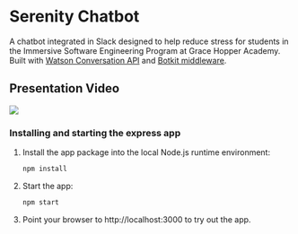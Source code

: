 # Serenity Chatbot 

A chatbot integrated in Slack designed to help reduce stress for students in the Immersive Software Engineering Program at Grace Hopper Academy. Built with [Watson Conversation API](https://www.ibm.com/watson/developercloud/conversation.html) and [Botkit middleware](https://github.com/watson-developer-cloud/botkit-middleware).

## Presentation Video

[![](https://img.youtube.com/vi/wM5DAki-R6Q/0.jpg)](https://youtu.be/wM5DAki-R6Q)


### Installing and starting the express app

1. Install the app package into the local Node.js runtime environment:

    ```bash
    npm install
    ```

2. Start the app:

    ```bash
    npm start
    ```

3. Point your browser to http://localhost:3000 to try out the app.
